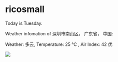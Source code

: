 # ricosmall

Today is Tuesday.

Weather infomation of 深圳市南山区， 广东省， 中国: 

Weather: 多云, Temperature: 25 ℃ , Air Index: 42 优

<img src="https://github-readme-stats.vercel.app/api?username=ricosmall&show_icons=true" />
